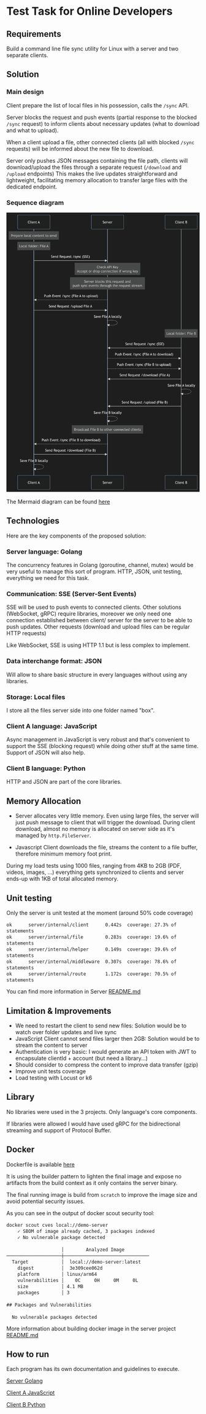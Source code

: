 # Test Task for Online Developers

## Requirements

Build a command line file sync utility for Linux with a server and two separate clients.

## Solution

### Main design


Client prepare the list of local files in his possession, calls the `/sync` API.


Server blocks the request and push events (partial response to the blocked `/sync` request) to inform clients about necessary updates (what to download and what to upload). 

When a client upload a file, other connected clients (all with blocked `/sync` requests) will be informed about the new file to download.

Server only pushes JSON messages containing the file path, clients will download/upload the files through a separate request (`/download` and `/upload` endpoints) This makes the live updates straightforward and lightweight, facilitating memory allocation to transfer large files with the dedicated endpoint.

### Sequence diagram

![Diagram](./diagram.png)


The Mermaid diagram can be found [here](./diagram.md) 

## Technologies

Here are the key components of the proposed solution:

### Server language: Golang

The concurrency features in Golang (goroutine, channel, mutex) would be very useful to manage this sort of program. HTTP, JSON, unit testing, everything we need for this task.

### Communication: SSE (Server-Sent Events)

SSE will be used to push events to connected clients. Other solutions (WebSocket, gRPC) require libraries, moreover we only need one connection established between client/ server for the server to be able to push updates. Other requests (download and upload files can be regular HTTP requests)

Like WebSocket, SSE is using HTTP 1.1 but is less complex to implement.

### Data interchange format: JSON
Will allow to share basic structure in every languages without using any libraries.

### Storage: Local files
I store all the files server side into one folder named "box".

### Client A language: JavaScript
Async management in JavaScript is very robust and that's convenient to support the SSE (blocking request) while doing other stuff at the same time. Support of JSON will also help.

### Client B language: Python
HTTP and JSON are part of the core libraries. 



## Memory Allocation

- Server allocates very little memory. Even using large files, the server will just push message to client that will trigger the download. 
During client download, almost no memory is allocated on server side as it's managed by `http.FileServer`.

- Javascript Client downloads the file, streams the content to a file buffer, therefore minimum memory foot print.


During my load tests using 1000 files, ranging from 4KB to 2GB (PDF, videos, images, ...) everything gets synchronized to clients and server ends-up with 1KB of total allocated memory.

## Unit testing

Only the server is unit tested at the moment (around 50% code coverage)

```
ok      server/internal/client      0.442s  coverage: 27.3% of statements
ok      server/internal/file        0.283s  coverage: 19.6% of statements
ok      server/internal/helper      0.149s  coverage: 39.6% of statements
ok      server/internal/middleware  0.307s  coverage: 78.6% of statements
ok      server/internal/route       1.172s  coverage: 70.5% of statements
```

You can find more information in Server [README.md](./server/README.md)


## Limitation & Improvements 

- We need to restart the client to send new files: Solution would be to watch over folder updates and live sync
- JavaScript Client cannot send files larger then 2GB: Solution would be to stream the content to server
- Authentication is very basic: I would generate an API token with JWT to encapsulate clientId + account (but need a library...)
- Should consider to compress the content to improve data transfer (gzip)
- Improve unit tests coverage
- Load testing with Locust or k6

## Library

No libraries were used in the 3 projects. Only language's core components.

If libraries were allowed I would have used gRPC for the bidirectional streaming and support of Protocol Buffer.

## Docker

Dockerfile is available [here](./server/Dockerfile) 

It is using the builder pattern to lighten the final image and expose no artifacts from the build context as it only contains the server binary.

The final running image is build from `scratch` to improve the image size and avoid potential security issues.

As you can see in the output of docker scout security tool:

```
docker scout cves local://demo-server                      
    ✓ SBOM of image already cached, 3 packages indexed
    ✓ No vulnerable package detected

                    │        Analyzed Image         
────────────────────┼───────────────────────────────
  Target            │  local://demo-server:latest   
    digest          │  3e309cee062d                 
    platform        │ linux/arm64                   
    vulnerabilities │    0C     0H     0M     0L    
    size            │ 4.1 MB                        
    packages        │ 3                             

## Packages and Vulnerabilities

  No vulnerable packages detected
```

More information about building docker image in the server project [README.md](./server/README.md#how-to-run-the-docker-image)

## How to run

Each program has its own documentation and guidelines to execute.

[Server Golang](./server/README.md)

[Client A JavaScript](./client-a/README.md)

[Client B Python](./client-b/README.md)